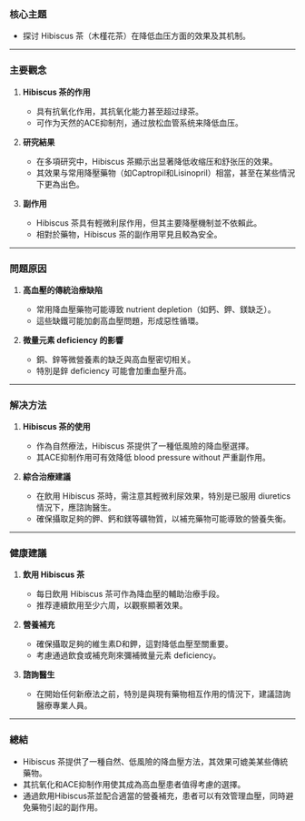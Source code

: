 ### 核心主題  
- 探讨 Hibiscus 茶（木槿花茶）在降低血压方面的效果及其机制。

---

### 主要觀念  
1. **Hibiscus 茶的作用**  
   - 具有抗氧化作用，其抗氧化能力甚至超过绿茶。  
   - 可作为天然的ACE抑制剂，通过放松血管系统来降低血压。  

2. **研究結果**  
   - 在多項研究中，Hibiscus 茶顯示出显著降低收缩压和舒张压的效果。  
   - 其效果与常用降壓藥物（如Captropil和Lisinopril）相當，甚至在某些情況下更為出色。  

3. **副作用**  
   - Hibiscus 茶具有輕微利尿作用，但其主要降壓機制並不依賴此。  
   - 相對於藥物，Hibiscus 茶的副作用罕見且較為安全。  

---

### 問題原因  
1. **高血壓的傳統治療缺陷**  
   - 常用降血壓藥物可能導致 nutrient depletion（如鈣、鉀、鎂缺乏）。  
   - 這些缺鐵可能加劇高血壓問題，形成惡性循環。  

2. **微量元素 deficiency 的影響**  
   - 銅、鋅等微營養素的缺乏與高血壓密切相关。  
   - 特別是鋅 deficiency 可能會加重血壓升高。  

---

### 解决方法  
1. **Hibiscus 茶的使用**  
   - 作為自然療法，Hibiscus 茶提供了一種低風險的降血壓選擇。  
   - 其ACE抑制作用可有效降低 blood pressure without 严重副作用。  

2. **綜合治療建議**  
   - 在飲用 Hibiscus 茶時，需注意其輕微利尿效果，特別是已服用 diuretics 情況下，應諮詢醫生。  
   - 確保攝取足夠的鉀、鈣和鎂等礦物質，以補充藥物可能導致的營養失衡。  

---

### 健康建議  
1. **飲用 Hibiscus 茶**  
   - 每日飲用 Hibiscus 茶可作為降血壓的輔助治療手段。  
   - 推荐連續飲用至少六周，以觀察顯著效果。  

2. **營養補充**  
   - 確保攝取足夠的維生素D和鉀，這對降低血壓至關重要。  
   - 考慮通過飲食或補充劑來彌補微量元素 deficiency。  

3. **諮詢醫生**  
   - 在開始任何新療法之前，特別是與現有藥物相互作用的情況下，建議諮詢醫療專業人員。  

---

### 總結  
- Hibiscus 茶提供了一種自然、低風險的降血壓方法，其效果可媲美某些傳統藥物。  
- 其抗氧化和ACE抑制作用使其成為高血壓患者值得考慮的選擇。  
- 通過飲用Hibiscus茶並配合適當的營養補充，患者可以有效管理血壓，同時避免藥物引起的副作用。